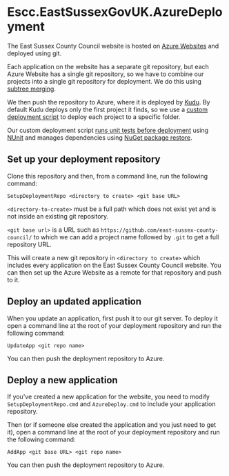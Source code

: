 Escc.EastSussexGovUK.AzureDeployment
====================================

The East Sussex County Council website is hosted on [Azure Websites](www.windowsazure.com) and deployed using git.

Each application on the website has a separate git repository, but each Azure Website has a single git repository, so we have to combine our projects into a single git repository for deployment. We do this using [subtree merging](http://typecastexception.com/post/2013/03/16/Managing-Nested-Libraries-Using-the-GIT-Subtree-Merge-Workflow.aspx).

We then push the repository to Azure, where it is deployed by [Kudu](https://github.com/projectkudu/kudu). By default Kudu deploys only the first project it finds, so we use a [custom deployment script](http://blog.amitapple.com/post/38419111245/azurewebsitecustomdeploymentpart3) to deploy each project to a specific folder.

Our custom deployment script [runs unit tests before deployment](http://channel9.msdn.com/Shows/Windows-Azure-Friday/Custom-Web-Site-Deployment-Scripts-with-Kudu-with-David-Ebbo) using [NUnit](http://www.nunit.org/) and manages dependencies using [NuGet package restore](http://docs.nuget.org/docs/reference/package-restore).

Set up your deployment repository
---------------------------------

Clone this repository and then, from a command line, run the following command:

`SetupDeploymentRepo <directory to create> <git base URL>`

`<directory-to-create>` must be a full path which does not exist yet and is not inside an existing git repository.

`<git base url>` is a URL such as `https://github.com/east-sussex-county-council/` to which we can add a project name followed by `.git` to get a full repository URL.

This will create a new git repository in `<directory to create>` which includes every application on the East Sussex County Council website. You can then set up the Azure Website as a remote for that repository and push to it.

Deploy an updated application
-----------------------------

When you update an application, first push it to our git server. To deploy it open a command line at the root of your deployment repository and run the following command:

`UpdateApp <git repo name>`

You can then push the deployment repository to Azure.

Deploy a new application
------------------------

If you've created a new application for the website, you need to modify `SetupDeploymentRepo.cmd` and `AzureDeploy.cmd` to include your application repository.

Then (or if someone else created the application and you just need to get it), open a command line at the root of your deployment repository and run the following command:

`AddApp <git base URL> <git repo name>`

You can then push the deployment repository to Azure.
   